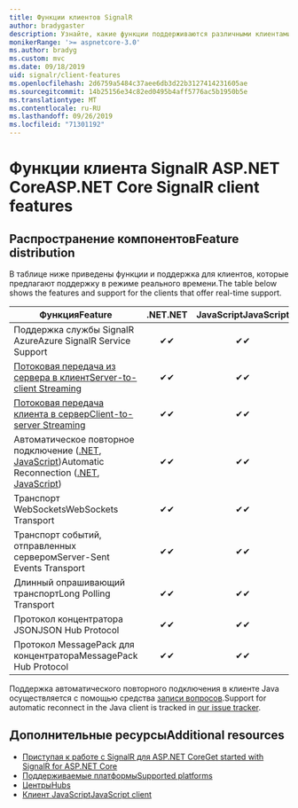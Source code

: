 ```yaml
---
title: Функции клиентов SignalR
author: bradygaster
description: Узнайте, какие функции поддерживаются различными клиентами SignalR ASP.NET Core.
monikerRange: '>= aspnetcore-3.0'
ms.author: bradyg
ms.custom: mvc
ms.date: 09/18/2019
uid: signalr/client-features
ms.openlocfilehash: 2d6759a5484c37aee6db3d22b3127414231605ae
ms.sourcegitcommit: 14b25156e34c82ed0495b4aff5776ac5b1950b5e
ms.translationtype: MT
ms.contentlocale: ru-RU
ms.lasthandoff: 09/26/2019
ms.locfileid: "71301192"
---
```

# <a name="aspnet-core-signalr-client-features"></a><span data-ttu-id="1ffe1-103">Функции клиента SignalR ASP.NET Core</span><span class="sxs-lookup"><span data-stu-id="1ffe1-103">ASP.NET Core SignalR client features</span></span>

## <a name="feature-distribution"></a><span data-ttu-id="1ffe1-104">Распространение компонентов</span><span class="sxs-lookup"><span data-stu-id="1ffe1-104">Feature distribution</span></span>

<span data-ttu-id="1ffe1-105">В таблице ниже приведены функции и поддержка для клиентов, которые предлагают поддержку в режиме реального времени.</span><span class="sxs-lookup"><span data-stu-id="1ffe1-105">The table below shows the features and support for the clients that offer real-time support.</span></span>

| <span data-ttu-id="1ffe1-106">Функция</span><span class="sxs-lookup"><span data-stu-id="1ffe1-106">Feature</span></span> | <span data-ttu-id="1ffe1-107">.NET</span><span class="sxs-lookup"><span data-stu-id="1ffe1-107">.NET</span></span> | <span data-ttu-id="1ffe1-108">JavaScript</span><span class="sxs-lookup"><span data-stu-id="1ffe1-108">JavaScript</span></span> | <span data-ttu-id="1ffe1-109">Java</span><span class="sxs-lookup"><span data-stu-id="1ffe1-109">Java</span></span> |
| ---- | :-: | :-: | :-: |
| <span data-ttu-id="1ffe1-110">Поддержка службы SignalR Azure</span><span class="sxs-lookup"><span data-stu-id="1ffe1-110">Azure SignalR Service Support</span></span> |<span data-ttu-id="1ffe1-111">✔</span><span class="sxs-lookup"><span data-stu-id="1ffe1-111">✔</span></span>|<span data-ttu-id="1ffe1-112">✔</span><span class="sxs-lookup"><span data-stu-id="1ffe1-112">✔</span></span>|<span data-ttu-id="1ffe1-113">✔</span><span class="sxs-lookup"><span data-stu-id="1ffe1-113">✔</span></span>|
| [<span data-ttu-id="1ffe1-114">Потоковая передача из сервера в клиент</span><span class="sxs-lookup"><span data-stu-id="1ffe1-114">Server-to-client Streaming</span></span>](xref:signalr/streaming)          |<span data-ttu-id="1ffe1-115">✔</span><span class="sxs-lookup"><span data-stu-id="1ffe1-115">✔</span></span>|<span data-ttu-id="1ffe1-116">✔</span><span class="sxs-lookup"><span data-stu-id="1ffe1-116">✔</span></span>|<span data-ttu-id="1ffe1-117">✔</span><span class="sxs-lookup"><span data-stu-id="1ffe1-117">✔</span></span>|
| [<span data-ttu-id="1ffe1-118">Потоковая передача клиента в сервер</span><span class="sxs-lookup"><span data-stu-id="1ffe1-118">Client-to-server Streaming</span></span>](xref:signalr/streaming)          |<span data-ttu-id="1ffe1-119">✔</span><span class="sxs-lookup"><span data-stu-id="1ffe1-119">✔</span></span>|<span data-ttu-id="1ffe1-120">✔</span><span class="sxs-lookup"><span data-stu-id="1ffe1-120">✔</span></span>|<span data-ttu-id="1ffe1-121">✔</span><span class="sxs-lookup"><span data-stu-id="1ffe1-121">✔</span></span>|
| <span data-ttu-id="1ffe1-122">Автоматическое повторное подключение ([.NET](/aspnet/core/signalr/dotnet-client?view=aspnetcore-3.0&tabs=visual-studio#handle-lost-connection), [JavaScript](/aspnet/core/signalr/javascript-client?view=aspnetcore-3.0#reconnect-clients))</span><span class="sxs-lookup"><span data-stu-id="1ffe1-122">Automatic Reconnection ([.NET](/aspnet/core/signalr/dotnet-client?view=aspnetcore-3.0&tabs=visual-studio#handle-lost-connection), [JavaScript](/aspnet/core/signalr/javascript-client?view=aspnetcore-3.0#reconnect-clients))</span></span>          |<span data-ttu-id="1ffe1-123">✔</span><span class="sxs-lookup"><span data-stu-id="1ffe1-123">✔</span></span>|<span data-ttu-id="1ffe1-124">✔</span><span class="sxs-lookup"><span data-stu-id="1ffe1-124">✔</span></span>| |
| <span data-ttu-id="1ffe1-125">Транспорт WebSockets</span><span class="sxs-lookup"><span data-stu-id="1ffe1-125">WebSockets Transport</span></span> |<span data-ttu-id="1ffe1-126">✔</span><span class="sxs-lookup"><span data-stu-id="1ffe1-126">✔</span></span>|<span data-ttu-id="1ffe1-127">✔</span><span class="sxs-lookup"><span data-stu-id="1ffe1-127">✔</span></span>|<span data-ttu-id="1ffe1-128">✔</span><span class="sxs-lookup"><span data-stu-id="1ffe1-128">✔</span></span>|
| <span data-ttu-id="1ffe1-129">Транспорт событий, отправленных сервером</span><span class="sxs-lookup"><span data-stu-id="1ffe1-129">Server-Sent Events Transport</span></span> |<span data-ttu-id="1ffe1-130">✔</span><span class="sxs-lookup"><span data-stu-id="1ffe1-130">✔</span></span>|<span data-ttu-id="1ffe1-131">✔</span><span class="sxs-lookup"><span data-stu-id="1ffe1-131">✔</span></span>| |
| <span data-ttu-id="1ffe1-132">Длинный опрашивающий транспорт</span><span class="sxs-lookup"><span data-stu-id="1ffe1-132">Long Polling Transport</span></span> |<span data-ttu-id="1ffe1-133">✔</span><span class="sxs-lookup"><span data-stu-id="1ffe1-133">✔</span></span>|<span data-ttu-id="1ffe1-134">✔</span><span class="sxs-lookup"><span data-stu-id="1ffe1-134">✔</span></span>|<span data-ttu-id="1ffe1-135">✔</span><span class="sxs-lookup"><span data-stu-id="1ffe1-135">✔</span></span>|
| <span data-ttu-id="1ffe1-136">Протокол концентратора JSON</span><span class="sxs-lookup"><span data-stu-id="1ffe1-136">JSON Hub Protocol</span></span> |<span data-ttu-id="1ffe1-137">✔</span><span class="sxs-lookup"><span data-stu-id="1ffe1-137">✔</span></span>|<span data-ttu-id="1ffe1-138">✔</span><span class="sxs-lookup"><span data-stu-id="1ffe1-138">✔</span></span>|<span data-ttu-id="1ffe1-139">✔</span><span class="sxs-lookup"><span data-stu-id="1ffe1-139">✔</span></span>|
| <span data-ttu-id="1ffe1-140">Протокол MessagePack для концентратора</span><span class="sxs-lookup"><span data-stu-id="1ffe1-140">MessagePack Hub Protocol</span></span> |<span data-ttu-id="1ffe1-141">✔</span><span class="sxs-lookup"><span data-stu-id="1ffe1-141">✔</span></span>|<span data-ttu-id="1ffe1-142">✔</span><span class="sxs-lookup"><span data-stu-id="1ffe1-142">✔</span></span>| |

<span data-ttu-id="1ffe1-143">Поддержка автоматического повторного подключения в клиенте Java осуществляется с помощью средства [записи вопросов](https://github.com/aspnet/AspNetCore/issues/8711).</span><span class="sxs-lookup"><span data-stu-id="1ffe1-143">Support for automatic reconnect in the Java client is tracked in [our issue tracker](https://github.com/aspnet/AspNetCore/issues/8711).</span></span>

## <a name="additional-resources"></a><span data-ttu-id="1ffe1-144">Дополнительные ресурсы</span><span class="sxs-lookup"><span data-stu-id="1ffe1-144">Additional resources</span></span>

* [<span data-ttu-id="1ffe1-145">Приступая к работе с SignalR для ASP.NET Core</span><span class="sxs-lookup"><span data-stu-id="1ffe1-145">Get started with SignalR for ASP.NET Core</span></span>](xref:tutorials/signalr)
* [<span data-ttu-id="1ffe1-146">Поддерживаемые платформы</span><span class="sxs-lookup"><span data-stu-id="1ffe1-146">Supported platforms</span></span>](xref:signalr/supported-platforms)
* [<span data-ttu-id="1ffe1-147">Центры</span><span class="sxs-lookup"><span data-stu-id="1ffe1-147">Hubs</span></span>](xref:signalr/hubs)
* [<span data-ttu-id="1ffe1-148">Клиент JavaScript</span><span class="sxs-lookup"><span data-stu-id="1ffe1-148">JavaScript client</span></span>](xref:signalr/javascript-client)
